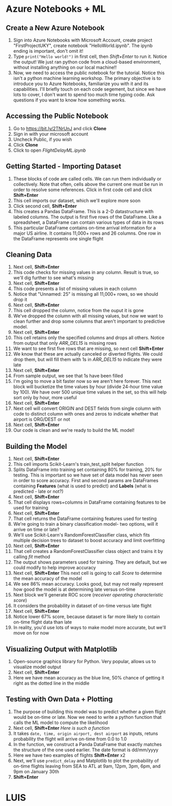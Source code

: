 # Azure Notebooks + ML

## Create a New Azure Notebook
1) Sign into Azure Notebooks with Microsoft Account, create project "FirstProjectUKY", create notebook "HelloWorld.ipynb". The ipynb ending is important, don't omit it! 
2) Type `print("Hello world!")` in first cell, then *Shift+Enter* to run it. Notice the output! We just ran python code from a cloud-based environment, without installing anything on our local machine!!
3) Now, we need to access the public notebook for the tutorial. Notice this isn't a python machine learning workshop. The primary objective is to introduce you to Azure Notebooks, familiarize you with it and its capabilities. I'll briefly touch on each code segement, but since we have lots to cover, I don't want to spend too much time typing code. Ask questions if you want to know how something works.

## Accessing the Public Notebook
1) Go to https://bit.ly/2TNrUnJ and click **Clone**
2) Sign in with your microsoft account
3) Uncheck Public, if you wish
4) Click **Clone**
5) Click to open *FlightDelayML.ipynb*

## Getting Started - Importing Dataset
1) These blocks of code are called cells. We can run them individually or collectively. Note that often, cells above the current one must be run in order to resolve some references. Click in first code cell and click **Shift+Enter**
2) This cell imports our dataset, which we'll explore more soon
3) Click second cell, **Shift+Enter**
4) This creates a Pandas DataFrame. This is a 2-D datastructure with labeled columns. The output is first five rows of the DataFrame. Like a spreadsheet, a DataFrame can contain various types of data in its rows
5) This particular DataFrame contains on-time arrival information for a major US airline. It contains 11,000+ rows and 26 columns. One row in the DataFrame represents one single flight

## Cleaning Data
1) Next cell, **Shift+Enter**
2) This code checks for missing values in any column. Result is true, so we'll dig further to see what's missing
3) Next cell, **Shift+Enter**
4) This code presents a list of missing values in each column
5) Notice that "Unnamed: 25" is missing all 11,000+ rows, so we should drop it
6) Next cell, **Shift+Enter**
7) This cell dropped the column, notice from the ouput it is gone
8) We've dropped the column with all missing values, but now we want to clean further and drop some columns that aren't important to predictive model. 
9) Next cell, **Shift+Enter**
10) This cell retains only the specified columns and drops all others. Notice from output that only *ARR_DEL15* is missing rows
11) We want to see first five rows that are missing, so next cell **Shift+Enter**
12) We know that these are actually canceled or diverted flights. We could drop them, but will fill them with 1s in *ARR_DEL15* to indicate they were late
13) Next cell, **Shift+Enter**
14) From sample output, we see that 1s have been filled
15) I'm going to move a bit faster now so we aren't here forever. This next block will bucketize the time values by hour (divide 24-hour time value by 100). We have over 500 unique time values in the set, so this will help sort only by hour, more useful
16) Next cell, **Shift+Enter**
17) Next cell will convert ORIGIN and DEST fields from single column with code to distinct column with ones and zeros to indicate whether that airport is ORG/DEST or not
18) Next cell, **Shift+Enter**
19) Our code is clean and we're ready to build the ML model!

## Building the Model
1) Next cell, **Shift+Enter**
2) This cell imports Scikit-Learn's train_test_split helper function
3) Splits DataFrame into training set containing 80% for training, 20% for testing. This is important so we have set of data model has never seen in order to score accuracy. First and second params are DataFrames containing **Features** (what is used to predict) and **Labels** (what is predicted - late or not?)
4) Next cell, **Shift+Enter**
5) That cell displays rows+columns in DataFrame containing features to be used for training
6) Next cell, **Shift+Enter**
7) That cell returns the DataFrame containing features used for testing
8) We're going to train a binary classification model- two options, will it arrive on time or late?
9) We'll use Scikit-Learn's RandomForestClassifier class, which fits multiple decision trees to dataset to boost accuracy and limit overfitting
10) Next cell, **Shift+Enter**
11) That cell creates a RandomForestClassifier class object and trains it by calling *fit* method
12) The output shows parameters used for training. They are default, but we could modify to help improve accuracy
13) Next cell, **Shift+Enter** This next cell is going to call *Score* to determine the mean accuracy of the model
14) We see 86% mean accuracy. Looks good, but may not really represent how good the model is at determining late versus on-time
15) Next block we'll generate ROC score (*receiver operating characteristic score*)
16) It considers the probability in dataset of on-time versus late flight
17) Next cell, **Shift+Enter**
18) Notice lower 67% score, because dataset is far more likely to contain on-time flight data than late
19) In reality, you'd use lots of ways to make model more accurate, but we'll move on for now

## Visualizing Output with Matplotlib
1) Open-source graphics library for Python. Very popular, allows us to visualize model output
2) Next cell, **Shift+Enter**
3) Here we have mean accuracy as the blue line, 50% chance of getting it right as the dotted line in the middle

## Testing with Own Data + Plotting
1) The purpose of building this model was to predict whether a given flight would be on-time or late. Now we need to write a python function that calls the ML model to compute the likelihood
2) Next cell, **Shift+Enter** *Here is such a function*
3) It takes `date, time, origin airport, dest airport` as inputs, retuns probability the flight will arrive on-time from 0.0 to 1.0
4) In the function, we construct a Panda DataFrame that exactly matches the structure of the one used earlier. The date format is dd/mm/yyyy
5) Here we have two examples of flights **Shift+Enter** x2
6) Next, we'll use `predict_delay` and Matplotlib to plot the probability of on-time flights leaving from SEA to ATL at 9am, 12pm, 3pm, 6pm, and 9pm on January 30th
7) **Shift+Enter**

# LUIS


